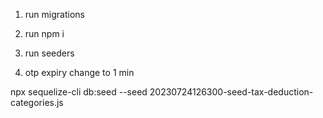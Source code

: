 1. run migrations
2. run npm i 
3. run seeders

1. otp expiry change to 1 min


npx sequelize-cli db:seed --seed 20230724126300-seed-tax-deduction-categories.js